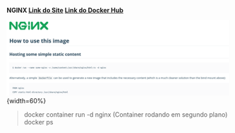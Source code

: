 **NGINX [Link do Site](https://www.nginx.com/) [Link do Docker Hub](https://hub.docker.com/_/nginx)**

![Docker Hub NGINX](./images/documentation.png){width=60%}

> docker container run -d nginx (Container rodando em segundo plano)
> docker ps

